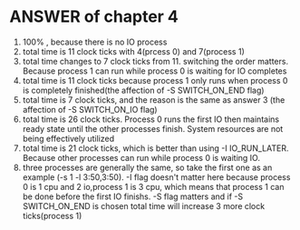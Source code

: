 # ANSWER of chapter 4

1.  100% , because there is no IO process
2.  total time is 11 clock ticks with 4(prcess 0) and 7(process 1)
3.  total time changes to 7 clock ticks from 11. switching the order matters. Because process 1 can run while process 0 is waiting for IO completes
4.  total time is 11 clock ticks because process 1 only runs when process 0 is completely finished(the affection of -S SWITCH_ON_END flag)
5.  total time is 7 clock ticks, and the reason is the same as answer 3 (the affection of -S SWITCH_ON_IO flag)
6.  total time is 26 clock ticks. Process 0 runs the first IO then maintains ready state until the other processes finish. System resources are not being effectively utilized
7.  total time is 21 clock ticks, which is better than using -I IO_RUN_LATER. Because other processes can run while process 0 is waiting IO.
8. three processes are generally the same, so take the first one as an example (-s 1 -l 3:50,3:50). -I flag doesn't matter here because process 0 is 1 cpu and 2 io,process 1 is 3 cpu, which means that process 1 can be done before the first IO finishs. -S flag matters and if -S SWITCH_ON_END is chosen total time will increase 3 more clock ticks(process 1)